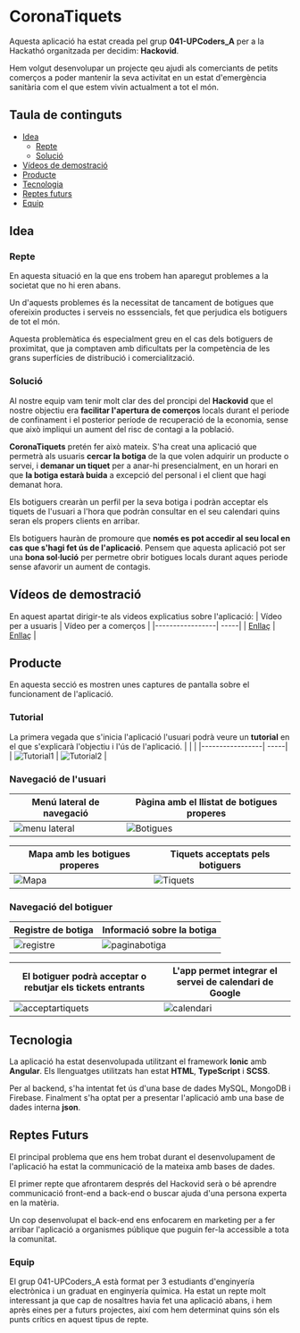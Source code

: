 # CoronaTiquets

Aquesta aplicació ha estat creada pel grup **041-UPCoders_A** per a la Hackathó organitzada per decidim: **Hackovid**.

Hem volgut desenvolupar un projecte qeu ajudi als comerciants de petits comerços a poder mantenir la seva activitat en un estat d'emergència sanitària com el que estem vivin actualment a tot el món.


## Taula de continguts
- [Idea](#Idea)
  - [Repte](#Repte)
  - [Solució](#Solució)
- [Vídeos de demostració](#Vídeos_de_demostració)
- [Producte](#Producte)
- [Tecnologia](#Tecnologia)
- [Reptes futurs](#Reptes_futurs)
- [Equip](#Equip)


## Idea

### Repte
En aquesta situació en la que ens trobem han aparegut problemes a la societat que no hi eren abans.

Un d'aquests problemes és la necessitat de tancament de botigues que ofereixin productes i serveis no esssencials, fet que perjudica els botiguers de tot el món.

Aquesta problemàtica és especialment greu en el cas dels botiguers de proximitat, que ja comptaven amb dificultats per la competència de les grans superfícies de distribució i comercialització.

### Solució

Al nostre equip vam tenir molt clar des del proncipi del **Hackovid** que el nostre objectiu era **facilitar l'apertura de comerços** locals durant el periode de confinament i el posterior període de recuperació de la economia, sense que això impliqui un aument del risc de contagi a la població.

**CoronaTiquets** pretén fer això mateix. S'ha creat una aplicació que permetrà als usuaris **cercar la botiga** de la que volen adquirir un producte o servei, i **demanar un tiquet** per a anar-hi presencialment, en un horari en que **la botiga estarà buida** a excepció del personal i el client que hagi demanat hora.

Els botiguers crearàn un perfil per la seva botiga i podràn acceptar els tiquets de l'usuari a l'hora que podràn consultar en el seu calendari quins seran els propers clients en arribar.

Els botiguers hauràn de promoure que **només es pot accedir al seu local en cas que s'hagi fet ús de l'aplicació**. Pensem que aquesta aplicació pot ser una **bona sol·lució** per permetre obrir botigues locals durant aques periode sense afavorir un aument de contagis.

## Vídeos de demostració

En aquest apartat dirigir-te als videos explicatius sobre l'aplicació:
|  Vídeo per a usuaris | Vídeo per a comerços |
|-----------------| -----|
| [Enllaç](https://www.youtube.com/watch?v=rAhCFlJ26Xo) | [Enllaç](https://www.youtube.com/watch?v=__ZEO-eBy7w) |

## Producte

En aquesta secció es mostren unes captures de pantalla sobre el funcionament de l'aplicació.


### Tutorial

La primera vegada que s'inicia l'aplicació l'usuari podrà veure un **tutorial** en el que s'explicarà l'objectiu i l'ús de l'aplicació.
|   |   |
|-----------------| -----|
| ![Tutorial1](/resources/screenshots/tutorial1.jpeg) | ![Tutorial2](/resources/screenshots/tutorial2.jpeg) |



### Navegació de l'usuari

| Menú lateral de **navegació** | Pàgina amb el llistat de botigues properes  |
| -----------------| -----|
| ![menu lateral](/resources/screenshots/menu%20lateral.jpeg) | ![Botigues](/resources/screenshots/cercadorbotigues.jpeg) |

|  Mapa amb les **botigues** properes |**Tiquets** acceptats pels botiguers |
| -----------------| -----|
| ![Mapa](/resources/screenshots/mapa.jpeg) | ![Tiquets](/resources/screenshots/tiquetsacceptats.jpeg) |

### Navegació del botiguer

| **Registre** de botiga  |  Informació sobre la botiga  |
| -----------------| -----|
| ![registre](/resources/screenshots/registre.jpeg) | ![paginabotiga](/resources/screenshots/paginabotiga.jpeg) |

| El botiguer podrà acceptar o rebutjar els **tickets** entrants  | L'app permet integrar el servei de **calendari** de Google  |
| -----------------| -----|
| ![acceptartiquets](/resources/screenshots/acceptartiquets.jpeg) | ![calendari](/resources/screenshots/calendari%20botiga.jpeg) |

## Tecnologia

La aplicació ha estat desenvolupada utilitzant el framework **Ionic** amb **Angular**. Els llenguatges utilitzats han estat **HTML**, **TypeScript** i **SCSS**.

Per al backend, s'ha intentat fet ús d'una base de dades MySQL, MongoDB i Firebase. Finalment s'ha optat per a presentar l'aplicació amb una base de dades interna **json**.


## Reptes Futurs

El principal problema que ens hem trobat durant el desenvolupament de l'aplicació ha estat la communicació de la mateixa amb bases de dades.

El primer repte que afrontarem després del Hackovid serà o bé aprendre communicació front-end a back-end o buscar ajuda d'una persona experta en la matèria.

Un cop desenvolupat el back-end ens enfocarem en marketing per a fer arribar l'aplicació a organismes públique que puguin fer-la accessible a tota la comunitat.

### Equip

El grup 041-UPCoders_A està format per 3 estudiants d'enginyería electrònica i un graduat en enginyería química. Ha estat un repte molt interessant ja que cap de nosaltres havia fet una aplicació abans, i hem après eines per a futurs projectes, així com hem determinat quins són els punts crítics en aquest tipus de repte.
